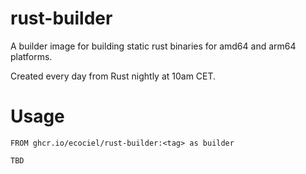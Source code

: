 # rust-builder

A builder image for building static rust binaries for amd64 and arm64 platforms.

Created every day from Rust nightly at 10am CET.

# Usage

~~~~
FROM ghcr.io/ecociel/rust-builder:<tag> as builder

TBD
